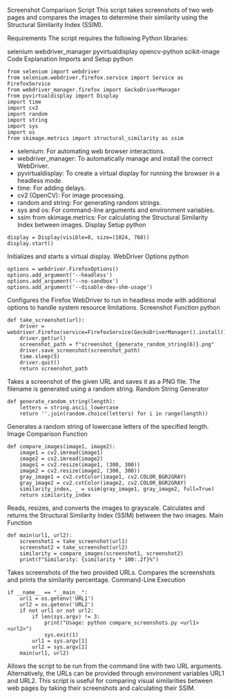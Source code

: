 Screenshot Comparison Script
This script takes screenshots of two web pages and compares the images to determine their similarity using the Structural Similarity Index (SSIM).

Requirements
The script requires the following Python libraries:

selenium
webdriver_manager
pyvirtualdisplay
opencv-python
scikit-image
Code Explanation
Imports and Setup
python
```
from selenium import webdriver
from selenium.webdriver.firefox.service import Service as FirefoxService
from webdriver_manager.firefox import GeckoDriverManager
from pyvirtualdisplay import Display
import time
import cv2
import random
import string
import sys
import os
from skimage.metrics import structural_similarity as ssim
```
- selenium: For automating web browser interactions.
- webdriver_manager: To automatically manage and install the correct WebDriver.
- pyvirtualdisplay: To create a virtual display for running the browser in a headless mode.
- time: For adding delays.
- cv2 (OpenCV): For image processing.
- random and string: For generating random strings.
- sys and os: For command-line arguments and environment variables.
- ssim from skimage.metrics: For calculating the Structural Similarity Index between images.
Display Setup
python

```
display = Display(visible=0, size=(1024, 768))
display.start()
```
Initializes and starts a virtual display.
WebDriver Options
python
```
options = webdriver.FirefoxOptions()
options.add_argument('--headless')
options.add_argument('--no-sandbox')
options.add_argument('--disable-dev-shm-usage')
```
Configures the Firefox WebDriver to run in headless mode with additional options to handle system resource limitations.
Screenshot Function
python
```
def take_screenshot(url):
    driver = webdriver.Firefox(service=FirefoxService(GeckoDriverManager().install()))
    driver.get(url)
    screenshot_path = f"screenshot_{generate_random_string(6)}.png"
    driver.save_screenshot(screenshot_path)
    time.sleep(5)
    driver.quit()
    return screenshot_path
```
Takes a screenshot of the given URL and saves it as a PNG file.
The filename is generated using a random string.
Random String Generator
```
def generate_random_string(length):
    letters = string.ascii_lowercase
    return ''.join(random.choice(letters) for i in range(length))
```
Generates a random string of lowercase letters of the specified length.
Image Comparison Function
```
def compare_images(image1, image2):
    image1 = cv2.imread(image1)
    image2 = cv2.imread(image2)
    image1 = cv2.resize(image1, (300, 300))
    image2 = cv2.resize(image2, (300, 300))
    gray_image1 = cv2.cvtColor(image1, cv2.COLOR_BGR2GRAY)
    gray_image2 = cv2.cvtColor(image2, cv2.COLOR_BGR2GRAY)
    similarity_index, _ = ssim(gray_image1, gray_image2, full=True)
    return similarity_index
```
Reads, resizes, and converts the images to grayscale.
Calculates and returns the Structural Similarity Index (SSIM) between the two images.
Main Function
```
def main(url1, url2):
    screenshot1 = take_screenshot(url1)
    screenshot2 = take_screenshot(url2)
    similarity = compare_images(screenshot1, screenshot2)
    print(f"Similarity: {similarity * 100:.2f}%")
```
Takes screenshots of the two provided URLs.
Compares the screenshots and prints the similarity percentage.
Command-Line Execution
```
if __name__ == "__main__":
    url1 = os.getenv('URL1')
    url2 = os.getenv('URL2')
    if not url1 or not url2:
        if len(sys.argv) != 3:
            print("Usage: python compare_screenshots.py <url1> <url2>")
            sys.exit(1)
        url1 = sys.argv[1]
        url2 = sys.argv[2]
    main(url1, url2)
```
Allows the script to be run from the command line with two URL arguments.
Alternatively, the URLs can be provided through environment variables URL1 and URL2.
This script is useful for comparing visual similarities between web pages by taking their screenshots and calculating their SSIM.

